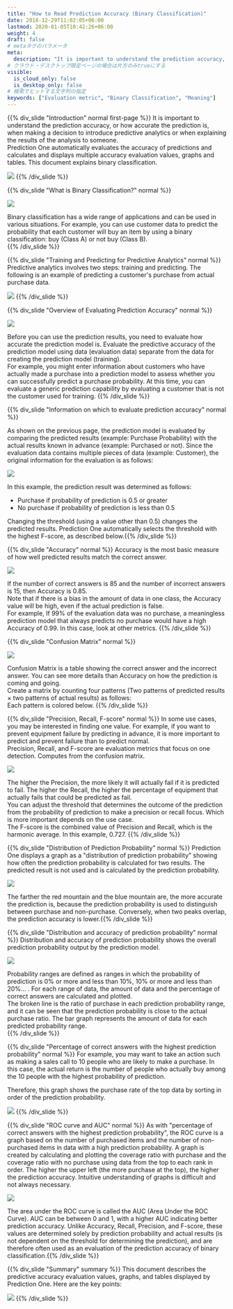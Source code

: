 ```yaml
---
title: "How to Read Prediction Accuracy (Binary Classification)"
date: 2018-12-29T11:02:05+06:00
lastmod: 2020-01-05T10:42:26+06:00
weight: 4
draft: false
# metaタグのパラメータ
meta:
  description: "It is important to understand the prediction accuracy, or how accurate the prediction is, when making a decision to introduce predictive analytics or when explaining the results of the analysis to someone. This page describes the metrics that Prediction One uses to perform binary classification (divide data into two categories)."
# クラウド・デスクトップ限定ページの場合は片方のみtrueにする
visible:
  is_cloud_only: false
  is_desktop_only: false
# 検索でヒットする文字列の指定
keywords: ["Evaluation metric", "Binary Classification", "Meaning"]
---
```


{{% div_slide "Introduction" normal first-page %}}
It is important to understand the prediction accuracy, or how accurate the prediction is, when making a decision to introduce predictive analytics or when explaining the results of the analysis to someone.<br/>
Prediction One automatically evaluates the accuracy of predictions and calculates and displays multiple accuracy evaluation values, graphs and tables. This document explains binary classification.<br/>

![](img_en/t_slide2.png)
{{% /div_slide %}}

{{% div_slide "What is Binary Classification?" normal %}}

![](img_en/t_slide3.png)

Binary classification has a wide range of applications and can be used in various situations. For example, you can use customer data to predict the probability that each customer will buy an item by using a binary classification: buy (Class A) or not buy (Class B).<br/>
{{% /div_slide %}}

{{% div_slide "Training and Predicting for Predictive Analytics" normal %}}
Predictive analytics involves two steps: training and predicting. The following is an example of predicting a customer's purchase from actual purchase data.<br/>

![](img_en/t_slide4.png)
{{% /div_slide %}}

{{% div_slide "Overview of Evaluating Prediction Accuracy" normal %}}

![](img_en/t_slide5.png)

Before you can use the prediction results, you need to evaluate how accurate the prediction model is. Evaluate the predictive accuracy of the prediction model using data (evaluation data) separate from the data for creating the prediction model (training).<br/>
For example, you might enter information about customers who have actually made a purchase into a prediction model to assess whether you can successfully predict a purchase probability. At this time, you can evaluate a generic prediction capability by evaluating a customer that is not the customer used for training.
{{% /div_slide %}}

{{% div_slide "Information on which to evaluate prediction accuracy" normal %}}

As shown on the previous page, the prediction model is evaluated by comparing the predicted results (example: Purchase Probability) with the actual results known in advance (example: Purchased or not). Since the evaluation data contains multiple pieces of data (example: Customer), the original information for the evaluation is as follows:

![](img_en/t_slide6.png)

In this example, the prediction result was determined as follows:

- Purchase if probability of prediction is 0.5 or greater
- No purchase if probability of prediction is less than 0.5

Changing the threshold (using a value other than 0.5) changes the predicted results. Prediction One automatically selects the threshold with the highest F-score, as described below.{{% /div_slide %}}

{{% div_slide "Accuracy" normal %}}
Accuracy is the most basic measure of how well predicted results match the correct answer.<br/>

![](img_en/t_slide7.png)

If the number of correct answers is 85 and the number of incorrect answers is 15, then Accuracy is 0.85.<br/>
Note that if there is a bias in the amount of data in one class, the Accuracy value will be high, even if the actual prediction is false.<br/>
For example, If 99% of the evaluation data was no purchase, a meaningless prediction model that always predicts no purchase would have a high Accuracy of 0.99. In this case, look at other metrics.
{{% /div_slide %}}

{{% div_slide "Confusion Matrix" normal %}}

![](img_en/t_slide8.png)

Confusion Matrix is a table showing the correct answer and the incorrect answer. You can see more details than Accuracy on how the prediction is coming and going.<br/>
Create a matrix by counting four patterns (Two patterns of predicted results × two patterns of actual results) as follows:<br/>Each pattern is colored below.
{{% /div_slide %}}

{{% div_slide "Precision, Recall, F-score" normal %}}
In some use cases, you may be interested in finding one value. For example, if you want to prevent equipment failure by predicting in advance, it is more important to predict and prevent failure than to predict normal.<br/>
Precision, Recall, and F-score are evaluation metrics that focus on one detection. Computes from the confusion matrix.<br/>

![](img_en/t_slide9.png)

The higher the Precision, the more likely it will actually fail if it is predicted to fail. The higher the Recall, the higher the percentage of equipment that actually fails that could be predicted as fail.<br/>
You can adjust the threshold that determines the outcome of the prediction from the probability of prediction to make a precision or recall focus. Which is more important depends on the use case.<br/>
The F-score is the combined value of Precision and Recall, which is the harmonic average. In this example, 0.727.
{{% /div_slide %}}

{{% div_slide "Distribution of Prediction Probability" normal %}}
Prediction One displays a graph as a "distribution of prediction probability" showing how often the prediction probability is calculated for two results. The predicted result is not used and is calculated by the prediction probability.<br/>

![](img_en/t_slide10.png)

The farther the red mountain and the blue mountain are, the more accurate the prediction is, because the prediction probability is used to distinguish between purchase and non-purchase. Conversely, when two peaks overlap, the prediction accuracy is lower.{{% /div_slide %}}

{{% div_slide "Distribution and accuracy of prediction probability" normal %}}
Distribution and accuracy of prediction probability shows the overall prediction probability output by the prediction model.<br/>

![](img_en/t_slide11.png)

Probability ranges are defined as ranges in which the probability of prediction is 0% or more and less than 10%, 10% or more and less than 20%... . For each range of data, the amount of data and the percentage of correct answers are calculated and plotted.<br/>
The broken line is the ratio of purchase in each prediction probability range, and it can be seen that the prediction probability is close to the actual purchase ratio. The bar graph represents the amount of data for each predicted probability range.<br/>
{{% /div_slide %}}

{{% div_slide "Percentage of correct answers with the highest prediction probability" normal %}}
For example, you may want to take an action such as making a sales call to 10 people who are likely to make a purchase.
In this case, the actual return is the number of people who actually buy among the 10 people with the highest probability of prediction.<br/>

Therefore, this graph shows the purchase rate of the top data by sorting in order of the prediction probability.

![](img_en/t_slide12.png)
{{% /div_slide %}}

{{% div_slide "ROC curve and AUC" normal %}}
As with "percentage of correct answers with the highest prediction probability", the ROC curve is a graph based on the number of purchased items and the number of non-purchased items in data with a high prediction probability.
A graph is created by calculating and plotting the coverage ratio with purchase and the coverage ratio with no purchase using data from the top to each rank in order.
The higher the upper left (the more purchase at the top), the higher the prediction accuracy. Intuitive understanding of graphs is difficult and not always necessary.

![](img_en/t_slide13.png)

The area under the ROC curve is called the AUC (Area Under the ROC Curve). AUC can be between 0 and 1, with a higher AUC indicating better prediction accuracy.
Unlike Accuracy, Recall, Precision, and F-score, these values are determined solely by prediction probability and actual results (is not dependent on the threshold for determining the prediction), and are therefore often used as an evaluation of the prediction accuracy of binary classification.{{% /div_slide %}}

{{% div_slide "Summary" summary %}}
This document describes the predictive accuracy evaluation values, graphs, and tables displayed by Prediction One. Here are the key points:

![](img_en/t_slide14.png)
{{% /div_slide %}}
